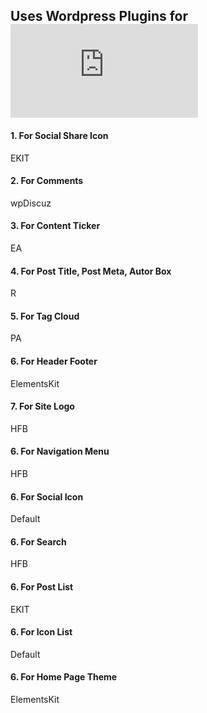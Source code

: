 ## Uses Wordpress Plugins for ![blog.paulco.xyz](https:blog.paulco.xyz)
#### 1. For Social Share Icon

EKIT

#### 2. For Comments

wpDiscuz

#### 3. For Content Ticker

EA

#### 4. For Post Title, Post Meta, Autor Box

R

#### 5. For Tag Cloud

PA

#### 6. For Header Footer
ElementsKit

#### 7. For Site Logo
HFB

#### 6. For Navigation Menu
HFB

#### 6. For Social Icon
Default

#### 6. For Search
HFB

#### 6. For Post List
EKIT

#### 6. For Icon List
Default

#### 6. For Home Page Theme
ElementsKit

